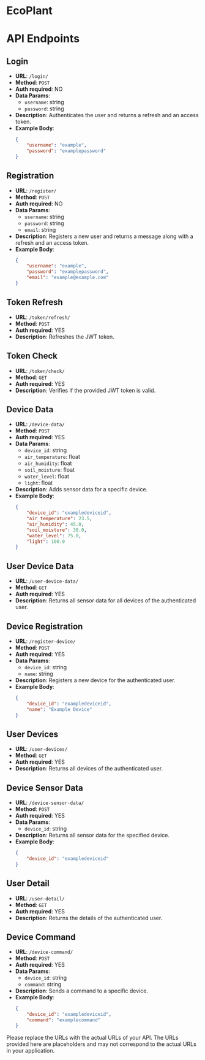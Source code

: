 # EcoPlant

# API Endpoints

## Login

- **URL**: `/login/`
- **Method**: `POST`
- **Auth required**: NO
- **Data Params**: 
    - `username`: string
    - `password`: string
- **Description**: Authenticates the user and returns a refresh and an access token.
- **Example Body**:
    ```json
    {
        "username": "example",
        "password": "examplepassword"
    }
    ```

## Registration

- **URL**: `/register/`
- **Method**: `POST`
- **Auth required**: NO
- **Data Params**: 
    - `username`: string
    - `password`: string
    - `email`: string
- **Description**: Registers a new user and returns a message along with a refresh and an access token.
- **Example Body**:
    ```json
    {
        "username": "example",
        "password": "examplepassword",
        "email": "example@example.com"
    }
    ```

## Token Refresh

- **URL**: `/token/refresh/`
- **Method**: `POST`
- **Auth required**: YES
- **Description**: Refreshes the JWT token.

## Token Check

- **URL**: `/token/check/`
- **Method**: `GET`
- **Auth required**: YES
- **Description**: Verifies if the provided JWT token is valid.

## Device Data

- **URL**: `/device-data/`
- **Method**: `POST`
- **Auth required**: YES
- **Data Params**: 
    - `device_id`: string
    - `air_temperature`: float
    - `air_humidity`: float
    - `soil_moisture`: float
    - `water_level`: float
    - `light`: float
- **Description**: Adds sensor data for a specific device.
- **Example Body**:
    ```json
    {
        "device_id": "exampledeviceid",
        "air_temperature": 23.5,
        "air_humidity": 45.0,
        "soil_moisture": 30.0,
        "water_level": 75.0,
        "light": 100.0
    }
    ```

## User Device Data

- **URL**: `/user-device-data/`
- **Method**: `GET`
- **Auth required**: YES
- **Description**: Returns all sensor data for all devices of the authenticated user.

## Device Registration

- **URL**: `/register-device/`
- **Method**: `POST`
- **Auth required**: YES
- **Data Params**: 
    - `device_id`: string
    - `name`: string
- **Description**: Registers a new device for the authenticated user.
- **Example Body**:
    ```json
    {
        "device_id": "exampledeviceid",
        "name": "Example Device"
    }
    ```

## User Devices

- **URL**: `/user-devices/`
- **Method**: `GET`
- **Auth required**: YES
- **Description**: Returns all devices of the authenticated user.

## Device Sensor Data

- **URL**: `/device-sensor-data/`
- **Method**: `POST`
- **Auth required**: YES
- **Data Params**: 
    - `device_id`: string
- **Description**: Returns all sensor data for the specified device.
- **Example Body**:
    ```json
    {
        "device_id": "exampledeviceid"
    }
    ```

## User Detail

- **URL**: `/user-detail/`
- **Method**: `GET`
- **Auth required**: YES
- **Description**: Returns the details of the authenticated user.

## Device Command

- **URL**: `/device-command/`
- **Method**: `POST`
- **Auth required**: YES
- **Data Params**: 
    - `device_id`: string
    - `command`: string
- **Description**: Sends a command to a specific device.
- **Example Body**:
    ```json
    {
        "device_id": "exampledeviceid",
        "command": "examplecommand"
    }
    ```

Please replace the URLs with the actual URLs of your API. The URLs provided here are placeholders and may not correspond to the actual URLs in your application.